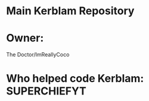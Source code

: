 # Main Kerblam Repository
# Owner: 
The Doctor/ImReallyCoco
# Who helped code Kerblam: SUPERCHIEFYT 
